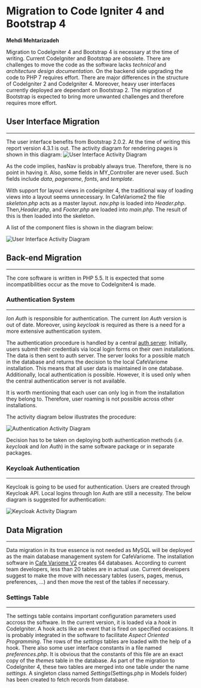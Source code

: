 # Migration to Code Igniter 4 and Bootstrap 4 #

**Mehdi Mehtarizadeh**

Migration to CodeIgniter 4 and Bootstrap 4 is necessary at the time of writing. Current CodeIgniter and Bootstrap are obsolete. There are challenges to move the code as the software lacks *technical* and *architecture design documentation*. On the backend side upgrading the code to PHP 7 requires effort. There are major differences in the structure of CodeIgniter 2 and CodeIgniter 4. Moreover, heavy user interfaces currently deployed are dependant on Bootstrap 2. The migration of Bootstrap is expected to bring more unwanted challenges and therefore requires more effort.    
## User Interface Migration ##
---
The user interface benefits from Bootstrap 2.0.2. At the time of writing this report version 4.3.1 is out. The activity diagram for rendering pages is shown in this diagram:
![User Interface Activity Diagram](UI_Activity_Diagram.jpg)

As the code implies, hasNav is probably always true. Therefore, there is no point in having it. Also, some fields in MY_Controller are never used. Such fields include _data_, _pagename_, _fonts_, and _template_.

With support for layout views in codeigniter 4, the traditional way of loading views into a layout seems unnecessary.
In CafeVariome2 the file _skeleton.php_ acts as a master layout. _nav.php_ is loaded into _Header.php_. Then,_Header.php_, and _Footer.php_ are loaded into _main.php_. The result of this is then loaded into the skeleton.

A list of the component files is shown in the diagram below:    

![User Interface Activity Diagram](UI_Component_Diagram.jpg)

## Back-end Migration ##
---
The core software is written in PHP 5.5. It is expected that some incompatibilities occur as the move to CodeIgniter4 is made.  

### Authentication System ###
---
_Ion Auth_ is responsible for authentication. The current _Ion Auth_ version is out of date. Moreover, using _keycloak_ is required as there is a need for a more extensive authentication system. 

The authentication procedure is handled by a central [auth server](https://auth.cafevariome.org/). Initially, users submit their credentials via local login forms on their own installations. The data is then sent to auth server. The server looks for a possible match in the database and returns the decision to the local CafeVariome installation. This means that all user data is maintained in one database.  
Additionally, local authentication is possible. However, it is used only when the central authentication server is not available. 

It is worth mentioning that each user can only log in from the installation they belong to. Therefore, user roaming is not possible across other installations. 

The activity diagram below illustrates the procedure:  

![Authentication Activity Diagram](Authentication_Activity_Diagram.jpg)

 
Decision has to be taken on deploying both authentication methods (i.e. _keycloak_ and _Ion Auth_) in the same software package or in separate packages.

### Keycloak Authentication ###
---
Keycloak is going to be used for authentication. Users are created through Keycloak API. Local logins through Ion Auth are still a necessity. The below diagram is suggested for authentication:

![Keycloak Activity Diagram](Keycloak_Activity_Diagram.jpg)

## Data Migration ##
---
Data migration in its true essence is not needed as MySQL will be deployed as the main database management system for CafeVariome. The installation software in [Cafe Variome V2](https://github.com/CafeVariomeUoL/CafeVariomeV2) creates 64 databases. According to current team developers, less than 20 tables are in actual use. Current developers suggest to make the move with necessary tables (users, pages, menus, preferences, ...) and then move the rest of the tables if necessary.

### Settings Table ###
---
 The settings table contains important configuration parameters used accross the software. In the current version, it is loaded via a _hook_ in CodeIgniter.
A hook acts like an event that is fired on specified occasions. It is probably integrated in the software to facilitate _Aspect Oriented Programming_. The rows of the _settings_ tables are loaded with the help of a hook. There also some user interface constants in a file named _preferences.php_. It is obvious that the constants of this file are an exact copy of the _themes_ table in the database. As part of the migration to CodeIgniter 4, these two tables are merged into one table under the name _settings_. A singleton class named _Settings_(Settings.php in Models folder) has been created to fetch records from database.
